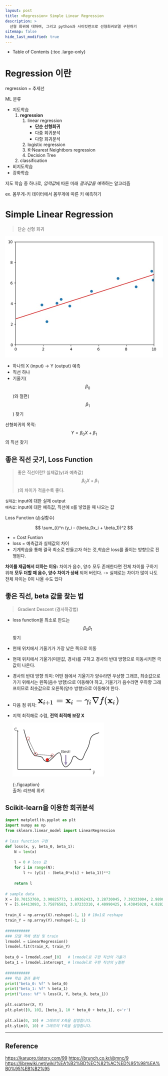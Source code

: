 ```yaml
---
layout: post
title: <Regression> Simple Linear Regression
description: >
  선형 회귀에 대하여, 그리고 python과 사이킷런으로 선형회귀모델 구현하기
sitemap: false
hide_last_modified: true
---
```


- Table of Contents
{:toc .large-only}


# Regression 이란
regression = 추세선 

> 
ML 분류
- 지도학습 
    1. **regression**  
        1. linear regression  
            - **단순 선형회귀**
            - 다중 회귀분석
            - 다항 회귀분석
        2. logistic regression
        3. K-Nearest Neightbors regression
        4. Decision Tree
    2. classification
- 비지도학습 
- 강화학습

지도 학습 중 하나로, *입력값*에 따른 미래 *결과값을 예측*하는 알고리즘

ex. 몸무게-키 데이터에서 몸무게에 따른 키 예측하기



# Simple Linear Regression
> 단순 선형 회귀

![](/assets/img/221011/lr2.jpg)

- 하나의 X (input) -> Y (output) 예측
- 직선 하나
- 기울기($$\beta_0$$)와 절편($$\beta_1$$) 찾기

선형회귀의 목적: $$ Y = \beta_0X + \beta_1 $$ 의 직선 찾기

## 좋은 직선 긋기, Loss Function
> 좋은 직선이란? 실제값(y)과 예측값($$\beta_0X + \beta_1 $$ )의 차이가 적을수록 좋다. 

`실제값`: input에 대한 실제 output  
`예측값`: input에 대한 예측값, 직선에 x를 넣었을 때 나오는 값

Loss Function (손실함수)  

$$
\sum_{i}^n  (y_i - (\beta_0x_i + \beta_1))^2
$$

- = Cost Funtion
- loss = 예측값과 실제값의 차이
- 기계학습을 통해 결국 최소로 만들고자 하는 것,학습은 loss를 줄이는 방향으로 진행된다.

**차이를 제곱해서 더하는 이유:**
차이가 음수, 양수 모두 존재한다면 전체 차이를 구하기 위해 **모두 더할 때 음수, 양수 차이가 상쇄** 되어 버린다. -> 실제로는 차이가 많이 나도 전체 차이는 0이 나올 수도 있다

## 좋은 직선, beta 값을 찾는 법
> Gradient Descent (경사하강법)

- loss function을 최소로 만드는 $$\beta_0 \beta_1$$ 찾기
- 현재 위치에서 기울기가 가장 낮은 쪽으로 이동
- 현재 위치에서 기울기(미분값, 경사)를 구하고 경사의 반대 방향으로 이동시키면 극값이 나온다.
- 경사의 반대 방향 의미: 어떤 점에서 기울기가 양수라면 우상향 그래프, 최솟값으로 가기 위해서는 왼쪽(음수 방향)으로 이동해야 하고, 기울기가 음수라면 우하향 그래프이므로 최솟값으로 오른쪽(양수 방향)으로 이동해야 한다.
- 다음 점 위치:
  ![](/assets/img/221011/lr.svg)
- 지역 최적해로 수렴, **전역 최적해 보장 X**  

  ![](/assets/img/221011/lr4.png)

  {:.figcaption}  
  출처: 리브레 위키

## Scikit-learn을 이용한 회귀분석
~~~python
import matplotlㅑb.pyplot as plt
import numpy as np
from sklearn.linear_model import LinearRegression

# loss function 구현
def loss(x, y, beta_0, beta_1):
    N = len(x)

    l = 0 # loss 값
    for i in range(N):
        l += (y[i] - (beta_0*x[i] + beta_1))**2
    
    return l

# sample data
X = [8.70153760, 3.90825773, 1.89362433, 3.28730045, 7.39333004, 2.98984649, 2.25757240, 9.84450732, 9.94589513, 5.48321616]
Y = [5.64413093, 3.75876583, 3.87233310, 4.40990425, 6.43845020, 4.02827829, 2.26105955, 7.15768995, 6.29097441, 5.19692852]

train_X = np.array(X).reshape(-1, 1) # 10x1로 reshape
train_Y = np.array(Y).reshape(-1, 1)

###########
### 모델 객체 생성 및 train
lrmodel = LinearRegression()
lrmodel.fit(train_X, train_Y)

beta_0 = lrmodel.coef_[0]   # lrmodel로 구한 직선의 기울기
beta_1 = lrmodel.intercept_ # lrmodel로 구한 직선의 y절편

###########
### 학습 결과 출력
print("beta_0: %f" % beta_0)
print("beta_1: %f" % beta_1)
print("Loss: %f" % loss(X, Y, beta_0, beta_1))

plt.scatter(X, Y)
plt.plot([0, 10], [beta_1, 10 * beta_0 + beta_1], c='r')

plt.xlim(0, 10) # 그래프의 X축을 설정합니다.
plt.ylim(0, 10) # 그래프의 Y축을 설정합니다.
~~~

---

## Reference
https://karupro.tistory.com/99
https://brunch.co.kr/@mnc/9
https://librewiki.net/wiki/%EA%B2%BD%EC%82%AC%ED%95%98%EA%B0%95%EB%B2%95